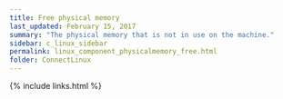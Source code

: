 ```yaml
---
title: ﻿Free physical memory
last_updated: February 15, 2017
summary: "The physical memory that is not in use on the machine."
sidebar: c_linux_sidebar
permalink: linux_component_physicalmemory_free.html
folder: ConnectLinux
---
```



{% include links.html %}
